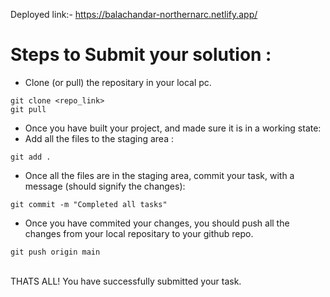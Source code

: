 Deployed link:-   https://balachandar-northernarc.netlify.app/


# Steps to Submit your solution :

- Clone (or pull) the repositary in your local pc.
```
git clone <repo_link>
git pull
```
- Once you have built your project, and made sure it is in a working state:
- Add all the files to the staging area :
```
git add .
```
-  Once all the files are in the staging area, commit your task, with a message (should signify the changes):
```
git commit -m "Completed all tasks"
```
- Once you have commited your changes, you should push all the changes from your local repositary to your github repo.
```
git push origin main
```
<br>
THATS ALL! You have successfully submitted your task.
<br>

